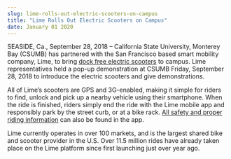 ```yaml
---
slug: lime-rolls-out-electric-scooters-on-campus
title: "Lime Rolls Out Electric Scooters on Campus"
date: January 01 2020
---
```


<p>SEASIDE, Ca., September 28, 2018 – California State University, Monterey Bay (CSUMB) has partnered with the San Francisco based smart mobility company, Lime, to bring <a href="https://csumb.edu/transportation/lime-s">dock free electric scooters</a> to campus. Lime representatives held a pop-up demonstration at CSUMB Friday, September 28, 2018 to introduce the electric scooters and give demonstrations.</p><p>All of Lime’s scooters are GPS and 3G-enabled, making it simple for riders to find, unlock and pick up a nearby vehicle using their smartphone. When the ride is finished, riders simply end the ride with the Lime mobile app and responsibly park by the street curb, or at a bike rack. <a href="https://www.li.me/how-to-lime">All safety and proper riding information</a> can also be found in the app.</p><p>Lime currently operates in over 100 markets, and is the largest shared bike and scooter provider in the U.S. Over 11.5 million rides have already taken place on the Lime platform since first launching just over year ago.</p>
